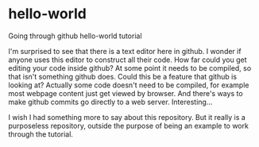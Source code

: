 # hello-world
Going through github hello-world tutorial

I'm surprised to see that there is a text editor here in github. I wonder if anyone uses this editor to construct all their code. How far could you get editing your code inside github? At some point it needs to be compiled, so that isn't something github does. Could this be a feature that github is looking at? Actually some code doesn't need to be compiled, for example most webpage content just get viewed by  browser. And there's ways to make github commits go directly to a web server. Interesting...

I wish I had something more to say about this repository. But it really is a purposeless repository, outside the purpose of being an example to work through the tutorial.

